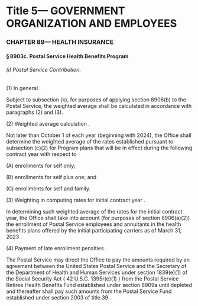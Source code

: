 
# Title 5— GOVERNMENT ORGANIZATION AND EMPLOYEES
### CHAPTER 89— HEALTH INSURANCE
#### § 8903c. Postal Service Health Benefits Program
###### (i) Postal Service Contribution.

(1) In general .

Subject to subsection (k), for purposes of applying section 8906(b) to the Postal Service, the weighted average shall be calculated in accordance with paragraphs (2) and (3).

(2) Weighted average calculation .

Not later than October 1 of each year (beginning with 2024), the Office shall determine the weighted average of the rates established pursuant to subsection (c)(2) for Program plans that will be in effect during the following contract year with respect to

(A) enrollments for self only;

(B) enrollments for self plus one; and

(C) enrollments for self and family.

(3) Weighting in computing rates for initial contract year .

In determining such weighted average of the rates for the initial contract year, the Office shall take into account (for purposes of section 8906(a)(2)) the enrollment of Postal Service employees and annuitants in the health benefits plans offered by the initial participating carriers as of March 31, 2023 .

(4) Payment of late enrollment penalties .

The Postal Service may direct the Office to pay the amounts required by an agreement between the United States Postal Service and the Secretary of the Department of Health and Human Services under section 1839(e)(1) of the Social Security Act ( 42 U.S.C. 1395r(e)(1) ) from the Postal Service Retiree Health Benefits Fund established under section 8909a until depleted and thereafter shall pay such amounts from the Postal Service Fund established under section 2003 of title 39 .
